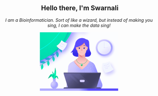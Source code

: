 <div align="center">
  <h2>
    <img src="" width="30px">  Hello there, I'm Swarnali
  </h2>
</div>  
 
<p float="middle" align="middle">
  <i>I am a Bioinformatician. Sort of like a wizard, but instead of making you sing, I can make the data sing!
</p> 

<p float="middle" align="middle">
<img width=50% " src="https://github.com/amoolya1199/amoolya1199/blob/main/image_processing20201015-26328-2ovoon.gif" alt="GIF here" /></p>
 

<!---![Header image](https://raw.githubusercontent.com/jayrajroshan/jayrajroshan/master/Assets/myHeader.jpg)--->

